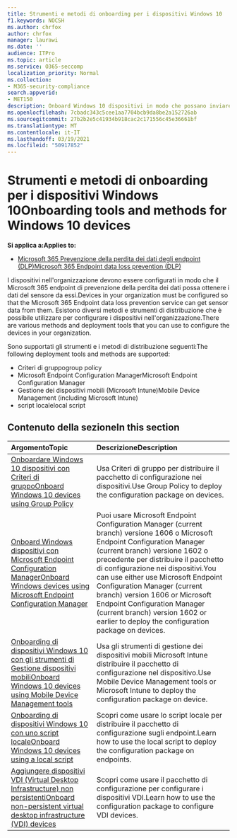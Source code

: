 ```yaml
---
title: Strumenti e metodi di onboarding per i dispositivi Windows 10
f1.keywords: NOCSH
ms.author: chrfox
author: chrfox
manager: laurawi
ms.date: ''
audience: ITPro
ms.topic: article
ms.service: O365-seccomp
localization_priority: Normal
ms.collection:
- M365-security-compliance
search.appverid:
- MET150
description: Onboard Windows 10 dispositivi in modo che possano inviare i dati del sensore alle soluzioni Microsoft 365 conformità
ms.openlocfilehash: 7cbadc343c5cee1aa7704bcb9da8be2a152726ab
ms.sourcegitcommit: 27b2b2e5c41934b918cac2c171556c45e36661bf
ms.translationtype: MT
ms.contentlocale: it-IT
ms.lasthandoff: 03/19/2021
ms.locfileid: "50917852"
---
```

# <a name="onboarding-tools-and-methods-for-windows-10-devices"></a><span data-ttu-id="3fd6f-103">Strumenti e metodi di onboarding per i dispositivi Windows 10</span><span class="sxs-lookup"><span data-stu-id="3fd6f-103">Onboarding tools and methods for Windows 10 devices</span></span>

<span data-ttu-id="3fd6f-104">**Si applica a:**</span><span class="sxs-lookup"><span data-stu-id="3fd6f-104">**Applies to:**</span></span>
- [<span data-ttu-id="3fd6f-105">Microsoft 365 Prevenzione della perdita dei dati degli endpoint (DLP)</span><span class="sxs-lookup"><span data-stu-id="3fd6f-105">Microsoft 365 Endpoint data loss prevention (DLP)</span></span>](./endpoint-dlp-learn-about.md)

<span data-ttu-id="3fd6f-106">I dispositivi nell'organizzazione devono essere configurati in modo che il Microsoft 365 endpoint di prevenzione della perdita dei dati possa ottenere i dati del sensore da essi.</span><span class="sxs-lookup"><span data-stu-id="3fd6f-106">Devices in your organization must be configured so that the Microsoft 365 Endpoint data loss prevention service can get sensor data from them.</span></span> <span data-ttu-id="3fd6f-107">Esistono diversi metodi e strumenti di distribuzione che è possibile utilizzare per configurare i dispositivi nell'organizzazione.</span><span class="sxs-lookup"><span data-stu-id="3fd6f-107">There are various methods and deployment tools that you can use to configure the devices in your organization.</span></span>

<span data-ttu-id="3fd6f-108">Sono supportati gli strumenti e i metodi di distribuzione seguenti:</span><span class="sxs-lookup"><span data-stu-id="3fd6f-108">The following deployment tools and methods are supported:</span></span>

- <span data-ttu-id="3fd6f-109">Criteri di gruppo</span><span class="sxs-lookup"><span data-stu-id="3fd6f-109">group policy</span></span>
- <span data-ttu-id="3fd6f-110">Microsoft Endpoint Configuration Manager</span><span class="sxs-lookup"><span data-stu-id="3fd6f-110">Microsoft Endpoint Configuration Manager</span></span>
- <span data-ttu-id="3fd6f-111">Gestione dei dispositivi mobili (Microsoft Intune)</span><span class="sxs-lookup"><span data-stu-id="3fd6f-111">Mobile Device Management (including Microsoft Intune)</span></span>
- <span data-ttu-id="3fd6f-112">script locale</span><span class="sxs-lookup"><span data-stu-id="3fd6f-112">local script</span></span>

## <a name="in-this-section"></a><span data-ttu-id="3fd6f-113">Contenuto della sezione</span><span class="sxs-lookup"><span data-stu-id="3fd6f-113">In this section</span></span>
<span data-ttu-id="3fd6f-114">Argomento</span><span class="sxs-lookup"><span data-stu-id="3fd6f-114">Topic</span></span> | <span data-ttu-id="3fd6f-115">Descrizione</span><span class="sxs-lookup"><span data-stu-id="3fd6f-115">Description</span></span>
:---|:---
[<span data-ttu-id="3fd6f-116">Onboardare Windows 10 dispositivi con Criteri di gruppo</span><span class="sxs-lookup"><span data-stu-id="3fd6f-116">Onboard Windows 10 devices using Group Policy</span></span>](dlp-configure-endpoints-gp.md) | <span data-ttu-id="3fd6f-117">Usa Criteri di gruppo per distribuire il pacchetto di configurazione nei dispositivi.</span><span class="sxs-lookup"><span data-stu-id="3fd6f-117">Use Group Policy to deploy the configuration package on devices.</span></span>
[<span data-ttu-id="3fd6f-118">Onboard Windows dispositivi con Microsoft Endpoint Configuration Manager</span><span class="sxs-lookup"><span data-stu-id="3fd6f-118">Onboard Windows devices using Microsoft Endpoint Configuration Manager</span></span>](dlp-configure-endpoints-sccm.md) | <span data-ttu-id="3fd6f-119">Puoi usare Microsoft Endpoint Configuration Manager (current branch) versione 1606 o Microsoft Endpoint Configuration Manager (current branch) versione 1602 o precedente per distribuire il pacchetto di configurazione nei dispositivi.</span><span class="sxs-lookup"><span data-stu-id="3fd6f-119">You can use either use Microsoft Endpoint Configuration Manager (current branch) version 1606 or Microsoft Endpoint Configuration Manager (current branch) version 1602 or earlier to deploy the configuration package on devices.</span></span>
[<span data-ttu-id="3fd6f-120">Onboarding di dispositivi Windows 10 con gli strumenti di Gestione dispositivi mobili</span><span class="sxs-lookup"><span data-stu-id="3fd6f-120">Onboard Windows 10 devices using Mobile Device Management tools</span></span>](dlp-configure-endpoints-mdm.md) | <span data-ttu-id="3fd6f-121">Usa gli strumenti di gestione dei dispositivi mobili Microsoft Intune distribuire il pacchetto di configurazione nel dispositivo.</span><span class="sxs-lookup"><span data-stu-id="3fd6f-121">Use Mobile Device Management tools or Microsoft Intune to deploy the configuration package on device.</span></span>
[<span data-ttu-id="3fd6f-122">Onboarding di dispositivi Windows 10 con uno script locale</span><span class="sxs-lookup"><span data-stu-id="3fd6f-122">Onboard Windows 10 devices using a local script</span></span>](dlp-configure-endpoints-script.md) | <span data-ttu-id="3fd6f-123">Scopri come usare lo script locale per distribuire il pacchetto di configurazione sugli endpoint.</span><span class="sxs-lookup"><span data-stu-id="3fd6f-123">Learn how to use the local script to deploy the configuration package on endpoints.</span></span>
[<span data-ttu-id="3fd6f-124">Aggiungere dispositivi VDI (Virtual Desktop Infrastructure) non persistenti</span><span class="sxs-lookup"><span data-stu-id="3fd6f-124">Onboard non-persistent virtual desktop infrastructure (VDI) devices</span></span>](dlp-configure-endpoints-vdi.md) | <span data-ttu-id="3fd6f-125">Scopri come usare il pacchetto di configurazione per configurare i dispositivi VDI.</span><span class="sxs-lookup"><span data-stu-id="3fd6f-125">Learn how to use the configuration package to configure VDI devices.</span></span>